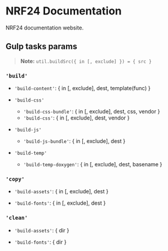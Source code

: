 # NRF24 Documentation

NRF24 documentation website.


## Gulp tasks params

> **Note:** `util.buildSrc({ in [, exclude] }) = { src }`

### `'build'`

- `'build-content'`: { in [, exclude], dest, template(func) }

- `'build-css'`
    + `'build-css-bundle'`: { in [, exclude], dest, css, vendor }
    + `'build-css'`: { in [, exclude], dest, vendor }

- `'build-js'`
    + `'build-js-bundle'`: { in [, exclude], dest }

- `'build-temp'`
    + `'build-temp-doxygen'`: { in [, exclude], dest, basename }

### `'copy'`

- `'build-assets'`: { in [, exclude], dest }

- `'build-fonts'`: { in [, exclude], dest }

### `'clean'`

- `'build-assets'`: { dir }

- `'build-fonts'`: { dir }
